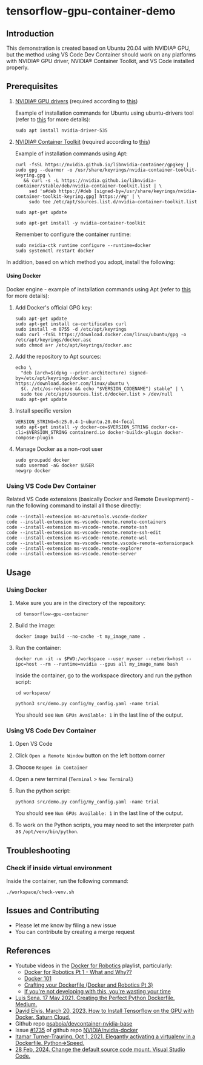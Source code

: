 # tensorflow-gpu-container-demo

## Introduction

This demonstration is created based on Ubuntu 20.04 with NVIDIA® GPU, but the method using VS Code Dev Container should work on any platforms with NVIDIA® GPU driver, NVIDIA® Container Toolkit, and VS Code installed properly.

## Prerequisites

1. [NVIDIA® GPU drivers](https://www.nvidia.com/download/index.aspx?lang=en-us) (required according to [this](https://www.tensorflow.org/install/pip))

   Example of installation commands for Ubuntu using ubuntu-drivers tool (refer to [this](https://ubuntu.com/server/docs/nvidia-drivers-installation) for more details):

   ```shell
   sudo apt install nvidia-driver-535
   ```

2. [NVIDIA® Container Toolkit](https://docs.nvidia.com/datacenter/cloud-native/container-toolkit/latest/install-guide.html) (required according to [this](https://github.com/NVIDIA/nvidia-docker/issues/1243))

   Example of installation commands using Apt:

   ```shell
   curl -fsSL https://nvidia.github.io/libnvidia-container/gpgkey | sudo gpg --dearmor -o /usr/share/keyrings/nvidia-container-toolkit-keyring.gpg \
      && curl -s -L https://nvidia.github.io/libnvidia-container/stable/deb/nvidia-container-toolkit.list | \
        sed 's#deb https://#deb [signed-by=/usr/share/keyrings/nvidia-container-toolkit-keyring.gpg] https://#g' | \
        sudo tee /etc/apt/sources.list.d/nvidia-container-toolkit.list
   ```

   ```shell
   sudo apt-get update
   ```

   ```shell
   sudo apt-get install -y nvidia-container-toolkit
   ```

   Remember to configure the container runtime:

   ```shell
   sudo nvidia-ctk runtime configure --runtime=docker
   sudo systemctl restart docker
   ```

In addition, based on which method you adopt, install the following:

#### Using Docker

Docker engine - example of installation commands using Apt (refer to [this](https://docs.docker.com/engine/install/ubuntu/) for more details):

1. Add Docker's official GPG key:

   ```shell
   sudo apt-get update
   sudo apt-get install ca-certificates curl
   sudo install -m 0755 -d /etc/apt/keyrings
   sudo curl -fsSL https://download.docker.com/linux/ubuntu/gpg -o /etc/apt/keyrings/docker.asc
   sudo chmod a+r /etc/apt/keyrings/docker.asc
   ```

2. Add the repository to Apt sources:

   ```shell
   echo \
     "deb [arch=$(dpkg --print-architecture) signed-by=/etc/apt/keyrings/docker.asc] https://download.docker.com/linux/ubuntu \
     $(. /etc/os-release && echo "$VERSION_CODENAME") stable" | \
     sudo tee /etc/apt/sources.list.d/docker.list > /dev/null
   sudo apt-get update
   ```

3. Install specific version

   ```shell
   VERSION_STRING=5:25.0.4-1~ubuntu.20.04~focal
   sudo apt-get install -y docker-ce=$VERSION_STRING docker-ce-cli=$VERSION_STRING containerd.io docker-buildx-plugin docker-compose-plugin
   ```

4. Manage Docker as a non-root user

   ```shell
   sudo groupadd docker
   sudo usermod -aG docker $USER
   newgrp docker
   ```

### Using VS Code Dev Container

Related VS Code extensions (basically Docker and Remote Development) - run the following command to install all those directly:

```shell
code --install-extension ms-azuretools.vscode-docker
code --install-extension ms-vscode-remote.remote-containers
code --install-extension ms-vscode-remote.remote-ssh
code --install-extension ms-vscode-remote.remote-ssh-edit
code --install-extension ms-vscode-remote.remote-wsl
code --install-extension ms-vscode-remote.vscode-remote-extensionpack
code --install-extension ms-vscode.remote-explorer
code --install-extension ms-vscode.remote-server
```

## Usage

### Using Docker

1. Make sure you are in the directory of the repository:

   ```shell
   cd tensorflow-gpu-container
   ```

2. Build the image:

   ```shell
   docker image build --no-cache -t my_image_name .
   ```

3. Run the container:

   ```shell
   docker run -it -v $PWD:/workspace --user myuser --network=host --ipc=host --rm --runtime=nvidia --gpus all my_image_name bash
   ```

   Inside the container, go to the workspace directory and run the python script:

   ```shell
   cd workspace/
   ```

   ```shell
   python3 src/demo.py config/my_config.yaml -name trial
   ```

   You should see `Num GPUs Available: 1` in the last line of the output.

### Using VS Code Dev Container

1. Open VS Code
2. Click `Open a Remote Window` button on the left bottom corner
3. Choose `Reopen in Container`
4. Open a new terminal (`Terminal` > `New Terminal`)
5. Run the python script:

   ```shell
   python3 src/demo.py config/my_config.yaml -name trial
   ```

   You should see `Num GPUs Available: 1` in the last line of the output.

6. To work on the Python scripts, you may need to set the interpreter path as `/opt/venv/bin/python`.

## Troubleshooting

### Check if inside virtual environment

Inside the container, run the following command:

```shell
./workspace/check-venv.sh
```

## Issues and Contributing

- Please let me know by filing a new issue
- You can contribute by creating a merge request

## References

- Youtube videos in the [Docker for Robotics](https://youtube.com/playlist?list=PLunhqkrRNRhaqt0UfFxxC_oj7jscss2qe&si=DJsoV8bdb9sBNla1) playlist, particularly:
  - [Docker for Robotics Pt 1 - What and Why??](https://youtu.be/XcJzOYe3E6M?si=RBG0st91x6W4ZwqQ)
  - [Docker 101](https://youtu.be/SAMPOK_lazw?si=C21XBgWSUklJrF7V)
  - [Crafting your Dockerfile (Docker and Robotics Pt 3)](https://youtu.be/RbP5cARP-SM?si=2b9hBJycudqfRRVO)
  - [If you're not developing with this, you're wasting your time](https://youtu.be/dihfA7Ol6Mw?si=ycL2EEmm_EIIJGLh)
- [Luis Sena. 17 May 2021. Creating the Perfect Python Dockerfile. Medium.](https://luis-sena.medium.com/creating-the-perfect-python-dockerfile-51bdec41f1c8)
- [David Elvis. March 20, 2023. How to Install Tensorflow on the GPU with Docker. Saturn Cloud.](https://saturncloud.io/blog/how-to-install-tensorflow-on-the-gpu-with-docker/)
- Github repo [psaboia/devcontainer-nvidia-base](https://github.com/psaboia/devcontainer-nvidia-base)
- Issue [#1735](https://github.com/NVIDIA/nvidia-docker/issues/1735) of github repo [NVIDIA/nvidia-docker](https://github.com/NVIDIA/nvidia-docker)
- [Itamar Turner-Trauring. Oct 1, 2021. Elegantly activating a virtualenv in a Dockerfile. Python⇒Speed.](https://pythonspeed.com/articles/activate-virtualenv-dockerfile/)
- [28 Feb, 2024. Change the default source code mount. Visual Studio Code.](https://code.visualstudio.com/remote/advancedcontainers/change-default-source-mount)
